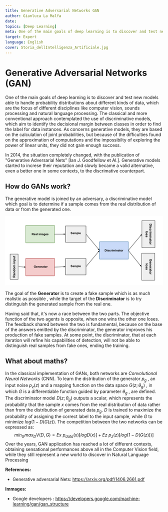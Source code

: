 ```yaml
---
title: Generative Adversarial Networks GAN
author: Gianluca La Malfa
date: 
topics: [Deep Learning]
meta: One of the main goals of deep learning is to discover and test new models able to handle probability distributions about different kinds of data, which are the focus of different disciplines like computer vision, sounds processing and natural language processing.
target: Expert
language: English
cover: Storia_dellIntelligenza_Artificiale.jpg
---
```


# Generative Adversarial Networks (GAN)

One of the main goals of deep learning is to discover and test new models able to handle probability distributions about different kinds of data, which are the focus of different disciplines like computer vision, sounds processing and natural language processing.
The classical and more conventional approach contemplated the use of discriminative models, which aim to identify the decisional margin between classes in order to find the label for data instances.
As concerns generative models, they are based on the calculation of joint probabilities, but because of the difficulties found on the approximation of computations and the impossibilty of exploring the power of linear units, they did not gain enough success.

In 2014, the situation completely changed, with the publication of "Generative Adversarial Nets" [Ian J. Goodfellow et Al.].
Generative models started to increse their reputation and slowly became a valid alternative, even a better one in some contexts, to the discrimative counterpart.

## How do GANs work?
The generative model is joined by an adversary, a discriminative model which goal is to determine if a sample comes from the real distribution of data or from the generated one.

![GAN architecture](./gan_diagram.svg)


The goal of the **Generator** is to create a fake sample which is as much realistic as possible , while the target of the **Discriminator** is to try distinguish the generated sample from the real one.

Having said that, it's now a race between the two parts. The objective function of the two agents is opposite, when one wins the other one loses. The feedback shared between the two is fundamental, because on the base of the answers emitted by the discriminator, the generator improves his production of fake samples.
At some point, the discriminator, that at each iteration will refine his capabilities of detection, will not be able to distinguish real samples from fake ones, ending the training.

## What about maths?

In the classical implementation of GANs, both networks are *Convolutional Neural Networks* (CNN).
To learn the distribution of the generator $p_g$ , an input noise $p_z(z)$ and a mapping function on the data space $G(z;\theta_g)$ , in which $G$ is a differentiable function guided by parameter $\theta_g$ , are defined.
The discriminator model $D(z;\theta_g)$ outputs a scalar, which represents the probability that the sample $x$ comes from the real distribution of data rather than from the distribution of generated data $p_g$.
$D$ is trained to maximize the probability of assigning the correct label to the input sample, while $G$ to minimize $log(1-D(G(z))$.
The competition between the two networks can be expressed as:
$$min_Gmax_D V(D,G) = E{x~p_{data}(x)}[logD(x)] + E{z~p_z(z)}[log(1-D(G(z)))]$$
Over the years, GAN application has reached a lot of different contexts, obtaining sensational performances above all in the Computer Vision field, while they still represent a new world to discover in Natural Language Processing

**References:** 

- Generative adversarial Nets: https://arxiv.org/pdf/1406.2661.pdf


**Immages:**

- Google developers : https://developers.google.com/machine-learning/gan/gan_structure
